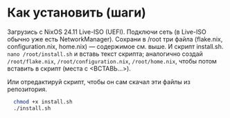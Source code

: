 # Как установить (шаги)

Загрузись с NixOS 24.11 Live-ISO (UEFI).
Подключи сеть (в Live-ISO обычно уже есть NetworkManager).
Сохрани в /root три файла (flake.nix, configuration.nix, home.nix) — содержимое см. выше. И скрипт install.sh.
```nano /root/install.sh``` и вставь текст скрипта; аналогично создай ```/root/flake.nix```, ```/root/configuration.nix```, ```/root/home.nix```, чтобы потом вставить в скрипт (места с <ВСТАВЬ...>).

Или отредактируй скрипт, чтобы он сам скачал эти файлы из репозитория.

``` sh
  chmod +x install.sh
  ./install.sh
```
